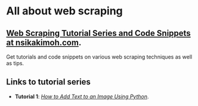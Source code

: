# All about web scraping

## [Web Scraping Tutorial Series and Code Snippets at nsikakimoh.com](https://nsikakimoh.com).

Get tutorials and code snippets on various web scraping techniques as well as tips.

## Links to tutorial series

- __Tutorial 1__: *[How to Add Text to an Image Using Python](https://nsikakimoh.com/blog/avoid-being-blocked-when-web-scraping)*.
